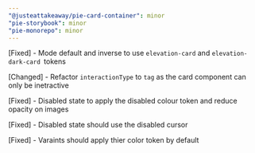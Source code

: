 ```yaml
---
"@justeattakeaway/pie-card-container": minor
"pie-storybook": minor
"pie-monorepo": minor
---
```

[Fixed] - Mode default and inverse to use `elevation-card` and `elevation-dark-card `tokens

[Changed] - Refactor `interactionType` to `tag` as the card component can only be inetractive

[Fixed] - Disabled state to apply the disabled colour token and reduce opacity on images

[Fixed] - Disabled state should use the disabled cursor

[Fixed] - Varaints should apply thier color token by default
